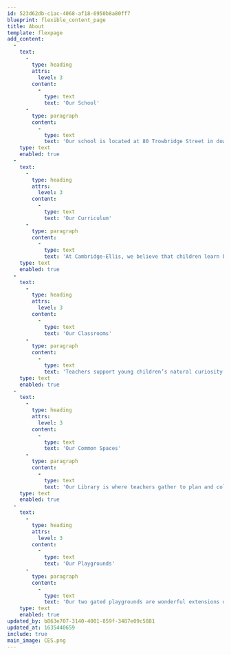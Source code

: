 ```yaml
---
id: 523d62db-c1ac-4068-af18-6950b8a80ff7
blueprint: flexible_content_page
title: About
template: flexpage
add_content:
  -
    text:
      -
        type: heading
        attrs:
          level: 3
        content:
          -
            type: text
            text: 'Our School'
      -
        type: paragraph
        content:
          -
            type: text
            text: 'Our school is located at 80 Trowbridge Street in downtown Cambridge. We are easily accessible by bus or train and have a parking lot for pick up and drop off times. Our 20th century brick building features seven indoor classrooms and two playgrounds.'
    type: text
    enabled: true
  -
    text:
      -
        type: heading
        attrs:
          level: 3
        content:
          -
            type: text
            text: 'Our Curriculum'
      -
        type: paragraph
        content:
          -
            type: text
            text: 'At Cambridge-Ellis, we believe that children learn best through play. We offer a child centered approach with an emphasis on emergent curriculum. Teachers draw learning themes directly from child observations and plan activities in response to their interests and questions. We offer a curriculum that challenges children at their developmental level while allowing kids to be kids. We have great respect for children as thinkers and learners and value their contributions to joint investigations.'
    type: text
    enabled: true
  -
    text:
      -
        type: heading
        attrs:
          level: 3
        content:
          -
            type: text
            text: 'Our Classrooms'
      -
        type: paragraph
        content:
          -
            type: text
            text: 'Teachers support young children’s natural curiosity by cultivating indoor environments that encourage artistic, scientific, sensory, verbal, written, and mathematical expression. Each classroom offers dramatic play and building spaces, sensory, science, and writing tables, a large art area, and a cozy book nook.'
    type: text
    enabled: true
  -
    text:
      -
        type: heading
        attrs:
          level: 3
        content:
          -
            type: text
            text: 'Our Common Spaces'
      -
        type: paragraph
        content:
          -
            type: text
            text: 'Our Library is where teachers gather to plan and collaborate throughout the day. Our shelves are home to more than {INSERT NUMBER OF BOOKS] titles which are used to supplement classroom bookshelves and curriculum. La Sala, our indoor meeting and gross motor space. On Thursday evenings and Friday afternoons, we host our school-wide, weekly assemblies here. We are also fortunate to have a recently redesigned kitchen for classroom cooking projects, an important aspect of our curriculum.'
    type: text
    enabled: true
  -
    text:
      -
        type: heading
        attrs:
          level: 3
        content:
          -
            type: text
            text: 'Our Playgrounds'
      -
        type: paragraph
        content:
          -
            type: text
            text: 'Our two gated playgrounds are wonderful extensions of our indoor classrooms. Children develop their imaginations, physical strength, social skills and confidence during their daily outdoor time. Playground structures and equipment mirror the natural environment in which they are situated and encourage a multitude of opportunities for natural play and physical expression.'
    type: text
    enabled: true
updated_by: b863e707-3140-4001-859f-3487e09c5881
updated_at: 1635440659
include: true
main_image: CES.png
---
```

